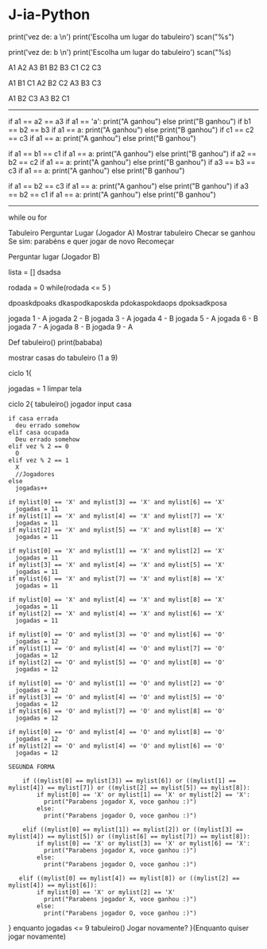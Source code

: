 # J-ia-Python


print('vez de: a \n')
print('Escolha um lugar do tabuleiro')
scan("%s")

print('vez de: b \n')
print('Escolha um lugar do tabuleiro')
scan("%s)

A1 A2 A3
B1 B2 B3
C1 C2 C3

A1 B1 C1
A2 B2 C2
A3 B3 C3

A1 B2 C3
A3 B2 C1

--------------------------------


if a1 == a2 == a3
  if a1 == 'a':
    print("A ganhou")
  else
    print("B ganhou")
if b1 == b2 == b3
  if a1 == a:
    print("A ganhou")
  else
    print("B ganhou")
if c1 == c2 == c3
  if a1 == a:
    print("A ganhou")
  else
    print("B ganhou")

if a1 == b1 == c1
  if a1 == a:
    print("A ganhou")
  else
    print("B ganhou")
if a2 == b2 == c2
  if a1 == a:
    print("A ganhou")
  else
    print("B ganhou")
if a3 == b3 == c3
  if a1 == a:
    print("A ganhou")
  else
    print("B ganhou")

if a1 == b2 == c3
  if a1 == a:
    print("A ganhou")
  else
    print("B ganhou")
if a3 == b2 == c1
  if a1 == a:
    print("A ganhou")
  else
    print("B ganhou")
    
----------------------------------
  
  while ou for
  
  Tabuleiro
  Perguntar Lugar (Jogador A)
  Mostrar tabuleiro
  Checar se ganhou 
    Se sim: parabéns e quer jogar de novo
  Recomeçar
  
  Perguntar lugar (Jogador B)
  
  
  
  
  lista = [] 
 dsadsa
  
  
  rodada = 0
  while(rodada <= 5 )
  
  
  
  dpoaskdpoaks
  dkaspodkaposkda
  pdokaspokdaops
  dpoksadkposa
  
jogada 1 - A 
jogada 2 - B
jogada 3 - A
jogada 4 - B
jogada 5 - A
jogada 6 - B
jogada 7 - A
jogada 8 - B
jogada 9 - A








Def tabuleiro()
  print(bababa)
  
mostrar casas do tabuleiro (1 a 9)

ciclo 1{

  jogadas = 1
  limpar tela
  
  ciclo 2{
    tabuleiro()
    jogador
    input casa
      

    if casa errada 
      deu errado somehow
    elif casa ocupada
      Deu errado somehow
    elif vez % 2 == 0
      O
    elif vez % 2 == 1
      X
      //Jogadores
    else
      jogadas++
    
    if mylist[0] == 'X' and mylist[3] == 'X' and mylist[6] == 'X'
      jogadas = 11
    if mylist[1] == 'X' and mylist[4] == 'X' and mylist[7] == 'X'
      jogadas = 11
    if mylist[2] == 'X' and mylist[5] == 'X' and mylist[8] == 'X'
      jogadas = 11
      
    if mylist[0] == 'X' and mylist[1] == 'X' and mylist[2] == 'X'
      jogadas = 11
    if mylist[3] == 'X' and mylist[4] == 'X' and mylist[5] == 'X'
      jogadas = 11
    if mylist[6] == 'X' and mylist[7] == 'X' and mylist[8] == 'X'
      jogadas = 11
    
    if mylist[0] == 'X' and mylist[4] == 'X' and mylist[8] == 'X'
      jogadas = 11
    if mylist[2] == 'X' and mylist[4] == 'X' and mylist[6] == 'X'
      jogadas = 11
    
    if mylist[0] == 'O' and mylist[3] == 'O' and mylist[6] == 'O'
      jogadas = 12
    if mylist[1] == 'O' and mylist[4] == 'O' and mylist[7] == 'O'
      jogadas = 12
    if mylist[2] == 'O' and mylist[5] == 'O' and mylist[8] == 'O'
      jogadas = 12
    
    if mylist[0] == 'O' and mylist[1] == 'O' and mylist[2] == 'O'
      jogadas = 12
    if mylist[3] == 'O' and mylist[4] == 'O' and mylist[5] == 'O'
      jogadas = 12
    if mylist[6] == 'O' and mylist[7] == 'O' and mylist[8] == 'O'
      jogadas = 12
    
    if mylist[0] == 'O' and mylist[4] == 'O' and mylist[8] == 'O'
      jogadas = 12
    if mylist[2] == 'O' and mylist[4] == 'O' and mylist[6] == 'O'
      jogadas = 12
    
    SEGUNDA FORMA

        if ((mylist[0] == mylist[3]) == mylist[6]) or ((mylist[1] == mylist[4]) == mylist[7]) or ((mylist[2] == mylist[5]) == mylist[8]):
            if mylist[0] == 'X' or mylist[1] == 'X' or mylist[2] == 'X':
              print("Parabens jogador X, voce ganhou :)")
            else:
              print("Parabens jogador O, voce ganhou :)")

        elif ((mylist[0] == mylist[1]) == mylist[2]) or ((mylist[3] == mylist[4]) == mylist[5]) or ((mylist[6] == mylist[7]) == mylist[8]):
            if mylist[0] == 'X' or mylist[3] == 'X' or mylist[6] == 'X':
              print("Parabens jogador X, voce ganhou :)")
            else:
              print("Parabens jogador O, voce ganhou :)")

       elif ((mylist[0] == mylist[4]) == mylist[8]) or ((mylist[2] == mylist[4]) == mylist[6]):
            if mylist[0] == 'X' or mylist[2] == 'X' 
              print("Parabens jogador X, voce ganhou :)")
            else:
              print("Parabens jogador O, voce ganhou :)")



    
    
    
  } enquanto jogadas <= 9
  tabuleiro()
  Jogar novamente?
}(Enquanto quiser jogar novamente)






